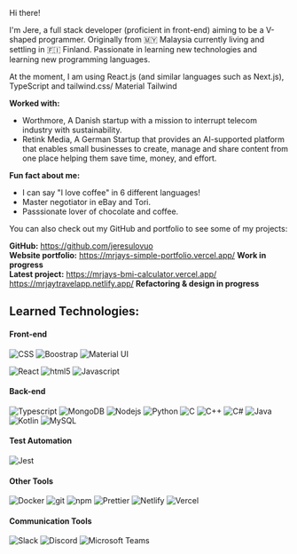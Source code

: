 Hi there! 

I'm Jere, a full stack developer (proficient in front-end) aiming to be a V-shaped programmer. Originally from 🇲🇾 Malaysia currently living and settling in 🇫🇮 Finland. Passionate in learning new technologies and learning new programming languages.

At the moment, I am using React.js (and similar languages such as Next.js), TypeScript and tailwind.css/ Material Tailwind

<b> Worked with: </b>
- Worthmore, A Danish startup with a mission to interrupt telecom industry with sustainability.
- Retink Media, A German Startup that provides an AI-supported platform that enables small businesses to create, manage and share content from one place helping them save time, money, and effort.

<b> Fun fact about me: </b>
- I can say "I love coffee" in 6 different languages!
- Master negotiator in eBay and Tori.
- Passsionate lover of chocolate and coffee.

You can also check out my GitHub and portfolio to see some of my projects:

<b>GitHub:</b> https://github.com/jeresulovuo <br/>
<b>Website portfolio:</b> https://mrjays-simple-portfolio.vercel.app/ <b> Work in progress </b> <br/>
<b>Latest project:</b>
https://mrjays-bmi-calculator.vercel.app/ <br/>
https://mrjaytravelapp.netlify.app/ <b> Refactoring & design in progress </b> <br/>

<!-- 
Latest company coding entry assignment: <br/>
- https://lianatechnologylandingpage.vercel.app/ <br/>
- https://retink-landingpage.vercel.app/ <br />
-->

## Learned Technologies:

#### Front-end
<p>
      <img alt="CSS " src="https://img.shields.io/badge/CSS-239120?&style=flat-square&logo=css3&logoColor=white" />
      <img alt="Boostrap" src="https://img.shields.io/badge/Bootstrap-563D7C?style=flat-square&logo=bootstrap&logoColor=white"  />
      <img alt="Material UI" src="https://img.shields.io/badge/Material--UI-0081CB?style=flat-square&logo=material-ui&logoColor=white"  />
      <img alt="" src=""  />
</p>
<p>

  <img alt="React" src="https://img.shields.io/badge/React-20232A?style=flat-square&logo=react&logoColor=61DAFB" />
  <img alt="html5" src="https://img.shields.io/badge/-HTML5-E34F26?style=flat-square&logo=html5&logoColor=white" />

  <img alt="Javascript"  src="https://img.shields.io/badge/JavaScript-F7DF1E?style=flat-square&logo=javascript&logoColor=black" />
  
  <img alt="" src=""  />
  <img alt="" src=""  />
  <img alt="" src=""  />
  <img alt="" src=""  />
</p>

#### Back-end
<p>
<!--   <img alt="Prettier" src="https://img.shields.io/badge/-Prettier-F7B93E?style=flat-square&logo=prettier&logoColor=white" /> -->
      <img alt="Typescript" src="https://img.shields.io/badge/TypeScript-007ACC?style=flat-square&logo=typescript&logoColor=white"  />
      <img alt="MongoDB" src="https://img.shields.io/badge/-MongoDB-13aa52?style=flat-square&logo=mongodb&logoColor=white" />
      <img alt="Nodejs" src="https://img.shields.io/badge/-Nodejs-43853d?style=flat-square&logo=Node.js&logoColor=white" />
      <img alt="Python" src="https://img.shields.io/badge/Python-3776AB?style=flat-square&logo=python&logoColor=white"  />
      <img alt="C" src="https://img.shields.io/badge/C-00599C?style=flat-square&logo=c&logoColor=white" />
      <img alt="C++"  src="https://img.shields.io/badge/C%2B%2B-00599C?style=flat-square&logo=c%2B%2B&logoColor=white" />
      <img alt="C#" src="https://img.shields.io/badge/C%23-239120?style=flat-square&logo=c-sharp&logoColor=white"  />
      <img alt="Java" src="https://img.shields.io/badge/Java-ED8B00?style=flat-square&logo=java&logoColor=white"  />
      <img alt="Kotlin" src="https://img.shields.io/badge/Kotlin-0095D5?&style=flat-square&logo=kotlin&logoColor=white"  />
      <img alt="MySQL" src="https://img.shields.io/badge/MySQL-00000F?style=flat-square-&logo=mysql&logoColor=white"  />
      <img alt="" src=""  />
      <img alt="" src=""  />
      <img alt="" src=""  />
      <img alt="" src=""  />
      <img alt="" src=""  />
      <img alt="" src=""  />
</p>

#### Test Automation
<p>
  <img alt="Jest" src="https://img.shields.io/badge/Jest-323330?style=flat-square&logo=Jest&logoColor=white"  />
  <img alt="" src=""  />
  <img alt="" src=""  />
  <img alt="" src=""  />
  <img alt="" src=""  />
</p>

#### Other Tools
<p>
  <img alt="Docker" src="https://img.shields.io/badge/-Docker-46a2f1?style=flat-square&logo=docker&logoColor=white" />
  <img alt="git" src="https://img.shields.io/badge/-Git-F05032?style=flat-square&logo=git&logoColor=white" />
  <img alt="npm" src="https://img.shields.io/badge/-NPM-CB3837?style=flat-square&logo=npm&logoColor=white" />
  <img alt="Prettier" src="https://img.shields.io/badge/-Prettier-F7B93E?style=flat-square&logo=prettier&logoColor=white" />
  <img alt="Netlify" src="https://img.shields.io/badge/Netlify-00C7B7?style=flat-square&logo=netlify&logoColor=white"  />
  <img alt="Vercel" src="https://img.shields.io/badge/Vercel-000000?style=flat-square&logo=vercel&logoColor=white"  />
  <img alt="" src=""  />
  <img alt="" src=""  />
  <img alt="" src=""  />
  <img alt="" src=""  />
  <img alt="" src=""  />
  <img alt="" src=""  />
  <img alt="" src=""  />
  <img alt="" src=""  />
  <img alt="" src=""  />
  <img alt="" src=""  />
</p>

#### Communication Tools
<p>
  <img alt="Slack" src="https://img.shields.io/badge/Slack-4A154B?style=flat-square&logo=slack&logoColor=white" />
  <img alt="Discord"  src="https://img.shields.io/badge/Discord-7289DA?style=flat-square&logo=discord&logoColor=white" />
  <img alt="Microsoft Teams" src="https://img.shields.io/badge/Microsoft_Teams-6264A7?style=flat-square&logo=microsoft-teams&logoColor=white"  />
  <img alt="" src="" />
  <img alt=""  src="" />
  <img alt="" src=""  />
  <img alt="" src=""  />
</p>

<!-- ![Jere's GitHub stats](https://github-readme-stats.vercel.app/api?username=jeresulovuo&show_icons=true&theme=transparent) -->
<!-- [![Top Langs](https://github-readme-stats.vercel.app/api/top-langs/?username=jeresulovuo&layout=compact)](https://github.com/jeresulovuo/github-readme-stats) -->

      
